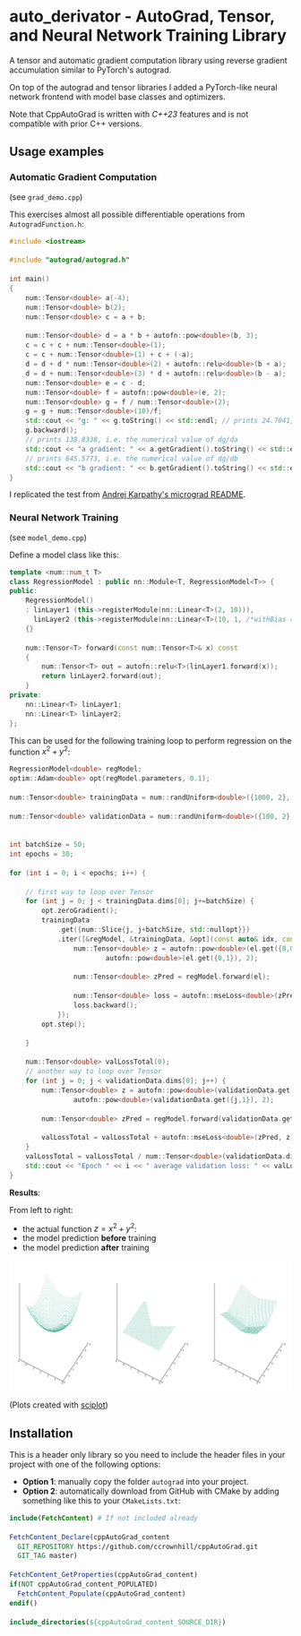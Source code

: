 # auto_derivator - AutoGrad, Tensor, and Neural Network Training Library

A tensor and automatic gradient computation library using reverse
gradient accumulation similar to PyTorch's autograd.

On top of the autograd and tensor libraries I added a PyTorch-like neural network
frontend with model base classes and optimizers.

Note that CppAutoGrad is written with *C++23* features and is not
compatible with prior C++ versions.

## Usage examples

### Automatic Gradient Computation

(see `grad_demo.cpp`)

This exercises almost all possible differentiable operations from `AutogradFunction.h`:

```cpp
#include <iostream>

#include "autograd/autograd.h"

int main()
{
	num::Tensor<double> a(-4);
	num::Tensor<double> b(2);
	num::Tensor<double> c = a + b;
	
	num::Tensor<double> d = a * b + autofn::pow<double>(b, 3);
	c = c + c + num::Tensor<double>(1);
	c = c + num::Tensor<double>(1) + c + (-a);
	d = d + d * num::Tensor<double>(2) + autofn::relu<double>(b + a);
	d = d + num::Tensor<double>(3) * d + autofn::relu<double>(b - a);
	num::Tensor<double> e = c - d;
	num::Tensor<double> f = autofn::pow<double>(e, 2);
	num::Tensor<double> g = f / num::Tensor<double>(2);
	g = g + num::Tensor<double>(10)/f;
	std::cout << "g: " << g.toString() << std::endl; // prints 24.7041, the outcome of this forward pass
	g.backward();
	// prints 138.8338, i.e. the numerical value of dg/da
	std::cout << "a gradient: " << a.getGradient().toString() << std::endl;
	// prints 645.5773, i.e. the numerical value of dg/db
	std::cout << "b gradient: " << b.getGradient().toString() << std::endl;
}
```

I replicated the test from [Andrej Karpathy's micrograd README](https://github.com/karpathy/micrograd).

### Neural Network Training

(see `model_demo.cpp`)

Define a model class like this:

```cpp
template <num::num_t T>
class RegressionModel : public nn::Module<T, RegressionModel<T>> {
public:
	RegressionModel()
	: linLayer1 (this->registerModule(nn::Linear<T>(2, 10))),
	  linLayer2 (this->registerModule(nn::Linear<T>(10, 1, /*withBias =*/ false)))
	{}

	num::Tensor<T> forward(const num::Tensor<T>& x) const
	{
		num::Tensor<T> out = autofn::relu<T>(linLayer1.forward(x));
		return linLayer2.forward(out);
	}
private:
	nn::Linear<T> linLayer1;
	nn::Linear<T> linLayer2;
};
```

This can be used for the following training loop to perform
regression on the function $x^2 + y^2$:

```cpp
RegressionModel<double> regModel;
optim::Adam<double> opt(regModel.parameters, 0.1);

num::Tensor<double> trainingData = num::randUniform<double>({1000, 2}, -5, 5);

num::Tensor<double> validationData = num::randUniform<double>({100, 2}, -5, 5);


int batchSize = 50;
int epochs = 30;

for (int i = 0; i < epochs; i++) {

	// first way to loop over Tensor
	for (int j = 0; j < trainingData.dims[0]; j+=batchSize) {
		opt.zeroGradient();
		trainingData
			.get({num::Slice{j, j+batchSize, std::nullopt}})
			.iter([&regModel, &trainingData, &opt](const auto& idx, const auto& el) {
				num::Tensor<double> z = autofn::pow<double>(el.get({0,0}),2) +
						autofn::pow<double>(el.get({0,1}), 2);

				num::Tensor<double> zPred = regModel.forward(el);

				num::Tensor<double> loss = autofn::mseLoss<double>(zPred, z);
				loss.backward();
			});
		opt.step();

	}
	
	num::Tensor<double> valLossTotal(0);
	// another way to loop over Tensor
	for (int j = 0; j < validationData.dims[0]; j++) {
		num::Tensor<double> z = autofn::pow<double>(validationData.get({j,0}),2) +
				autofn::pow<double>(validationData.get({j,1}), 2);

		num::Tensor<double> zPred = regModel.forward(validationData.get({j}));

		valLossTotal = valLossTotal + autofn::mseLoss<double>(zPred, z);
	}
	valLossTotal = valLossTotal / num::Tensor<double>(validationData.dims[0]);
	std::cout << "Epoch " << i << " average validation loss: " << valLossTotal.get({0}).toString() << std::endl;
}
```

**Results**:

From left to right:

* the actual function $z = x^2 + y^2$:
* the model prediction **before** training
* the model prediction **after** training

![plot](./plots/plot.png)

(Plots created with [sciplot](https://github.com/sciplot/sciplot/))


## Installation

This is a header only library so you need to include the header files
in your project with one of the following options:

* **Option 1**: manually copy the folder `autograd` into your project.
* **Option 2**: automatically download from GitHub with CMake by adding
something like this to your `CMakeLists.txt`:

```cmake
include(FetchContent) # If not included already

FetchContent_Declare(cppAutoGrad_content
  GIT_REPOSITORY https://github.com/ccrownhill/cppAutoGrad.git
  GIT_TAG master)

FetchContent_GetProperties(cppAutoGrad_content)
if(NOT cppAutoGrad_content_POPULATED)
  FetchContent_Populate(cppAutoGrad_content)
endif()

include_directories(${cppAutoGrad_content_SOURCE_DIR})
```
